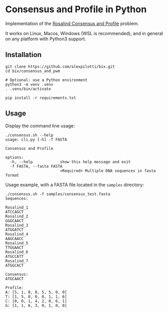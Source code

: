 # Consensus and Profile in Python

Implementation of the
[Rosalind Consensus and Profile](https://rosalind.info/problems/cons/) problem.

It works on Linux, Macos, Windows (WSL is recommended), and in general on any
platform with Python3 support.

## Installation

```console
git clone https://github.com/alexpilotti/bix.git
cd bix/consensus_and_pwm

# Optional: use a Python environment
python3 -m venv .venv
. .venv/bin/activate

pip install -r requirements.txt
```

## Usage

Display the command line usage:

```console
./consensus.sh --help
usage: cli.py [-h] -f FASTA

Consensus and Profile

options:
  -h, --help            show this help message and exit
  -f FASTA, --fasta FASTA
                        <Required> Multiple DNA sequences in fasta format
```

Usage example, with a FASTA file located in the `samples` directory:

```console
./consensus.sh -f samples/consensus_test.fasta
Sequences:

Rosalind_1
ATCCAGCT
Rosalind_2
GGGCAACT
Rosalind_3
ATGGATCT
Rosalind_4
AAGCAACC
Rosalind_5
TTGGAACT
Rosalind_6
ATGCCATT
Rosalind_7
ATGGCACT

Consensus:
ATGCAACT

Profile:
A: [5, 1, 0, 0, 5, 5, 0, 0]
T: [1, 5, 0, 0, 0, 1, 1, 6]
C: [0, 0, 1, 4, 2, 0, 6, 1]
G: [1, 1, 6, 3, 0, 1, 0, 0]
```
